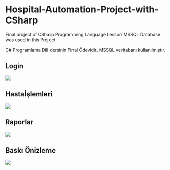 # Hospital-Automation-Project-with-CSharp
Final project of CSharp Programming Language Lesson
MSSQL Database was used in this Project

C# Programlama Dili dersinin Final Ödevidir. MSSQL veritabanı kullanılmıştır.

## Login 
![](https://github.com/unalsemih/repo-images/blob/master/2019-01-24_02-55-15.png?raw=true)
## Hastaİşlemleri
![](https://github.com/unalsemih/repo-images/blob/master/2019-01-24_02-57-33.png?raw=true)
## Raporlar
![](https://github.com/unalsemih/repo-images/blob/master/2019-01-24_02-59-21.png?raw=true)
## Baskı Önizleme
![](https://github.com/unalsemih/repo-images/blob/master/2019-01-24_03-00-28.png?raw=true)

